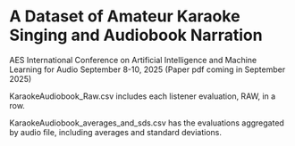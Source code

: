 # A Dataset of Amateur Karaoke Singing and Audiobook Narration
AES International Conference on Artificial Intelligence and Machine Learning for Audio 
September 8-10, 2025
(Paper pdf coming in September 2025)

KaraokeAudiobook_Raw.csv includes each listener evaluation, RAW, in a row.

KaraokeAudiobook_averages_and_sds.csv has the evaluations aggregated by audio file, including averages and standard deviations.

